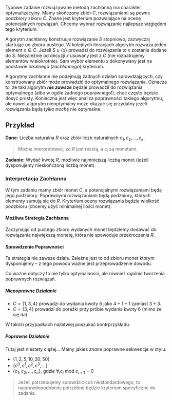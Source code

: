 Typowe zadanie rozwiązywane metodą zachłanną ma charakter optymalizacyjny. Mamy skończony zbiór $C$, rozwiązaniami są pewne podzbiory zbioru $C$.
Znane jest kryterium pozwalające na ocenę potencjalnych rozwiązań. Chcemy wybrać rozwiązanie najlepsze względem tego kryterium.

Algorytm zachłanny konstruuje rozwiązanie $S$ stopniowo, zazwyczaj startując od zbioru pustego.
W kolejnych iteracjach algorytm rozważa jeden element $x\in C$. Jeżeli $S\cup \{x\}$ prowadzi do rozwiązania to $x$ zostanie dodane do $S$. Niezależnie od decyzji $x$ usuwany jest z $C$ (nie rozpatrujemy elementów wielokrotnie).
Sam wybór elementu $x$ dokonywany jest na podstawie lokalnego (*zachłannego*) kryterium.

Algorytmy zachłanne nie podejmują żadnych działań sprawdzających, czy konstruowany zbiór może prowadzić do optymalnego rozwiązania.
Oznacza to, że taki algorytm ***nie zawsze*** będzie prowadził do rozwiązania optymalnego (albo w ogóle żadnego poprawnego!), choć często będzie dosyć prosty.
Konieczna jest więc analiza poprawności takiego algorytmu, ale nawet algorytm nieoptymalny może okazać się przydatny jeżeli rozwiązania będą *tylko trochę* nie optymalne.

## Przykład

**Dane:**
Liczba naturalna $R$ oraz zbiór liczb naturalnych $c_{1},c_{2},\dots,c_{k}$.

> Można interpretować, że $R$ jest resztą, a $c_{i}$ są monetami.

**Zadanie:**
Wydać kwotę $R$, możliwie najmniejszą liczbą monet (jeżeli dysponujemy nieskończoną liczbą monet).

### Interpretacja Zachłanna

W tym zadaniu mamy zbiór monet $C$, a potencjalnymi rozwiązaniami będą jego podzbiory.
Poprawnymi rozwiązaniami będą podzbiory, których elementy sumują się do $R$.
Kryterium oceny rozwiązania będzie wielkość podzbioru (chcemy użyć minimalnej ilości monet).

#### Możliwa Strategia Zachłanna

Zaczynając od pustego zbioru wydanych monet będziemy dodawać do rozwiązania największą monetę, która nie spowoduje przekroczenia $R$.

#### Sprawdzenie Poprawności

Ta strategia nie zawsze działa. Zależne jest to od zbioru monet którym dysponujemy – z tego powodu ważne jest przeprowadzenie dowodu.

Co ważne dotyczy to nie tylko optymalności, ale również *ogólnie* tworzenia poprawnych rozwiązań.

##### Niepoprawne Działanie 

- $C = \{1, 3, 4\}$ prowadzi do wydania kwoty $6$ jako $4 + 1 + 1$ zamiast $3 + 3$.
- $C = \{3, 4\}$ prowadzi do porażki przy próbie wydania kwoty $6$ (mimo że się da).

W takich przypadkach najłatwiej poszukać kontrprzykładu.

##### Poprawne Działanie

Tutaj jest niestety ciężej...
Mamy jakieś *znane* poprawne sekwencje w stylu:

- $\{1, 2, 5, 10, 20, 50\}$
- $\{c^{0}, c^{1}, c^{2}, c^{3}, \dots\}$
- $\{c_{1},c_{2},\dots,c_{n}\}$, gdzie $\forall_{i}c_{i} \text{ mod } c_{i+1} = 0$

> Jeżeli potrzebujemy sprawdzić coś niestandardowego, to najprawdopodobniej potrzebne będzie kryterium specyficzne do zadania.
